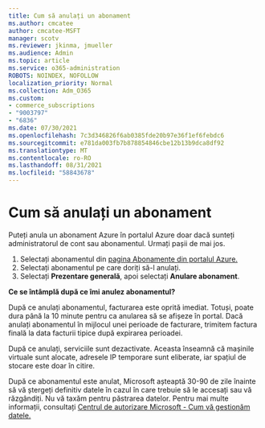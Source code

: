 ```yaml
---
title: Cum să anulați un abonament
ms.author: cmcatee
author: cmcatee-MSFT
manager: scotv
ms.reviewer: jkinma, jmueller
ms.audience: Admin
ms.topic: article
ms.service: o365-administration
ROBOTS: NOINDEX, NOFOLLOW
localization_priority: Normal
ms.collection: Adm_O365
ms.custom:
- commerce_subscriptions
- "9003797"
- "6836"
ms.date: 07/30/2021
ms.openlocfilehash: 7c3d346826f6ab0385fde20b97e36f1ef6febdc6
ms.sourcegitcommit: e781da003fb7b878854846cbe12b13b9dca8df92
ms.translationtype: MT
ms.contentlocale: ro-RO
ms.lasthandoff: 08/31/2021
ms.locfileid: "58843678"
---
```

# <a name="how-to-cancel-a-subscription"></a>Cum să anulați un abonament

Puteți anula un abonament Azure în portalul Azure doar dacă sunteți administratorul de cont sau abonamentul. Urmați pașii de mai jos.

1. Selectați abonamentul din [pagina Abonamente din portalul Azure.](https://ms.portal.azure.com/#blade/Microsoft_Azure_Billing/SubscriptionsBlade)
2. Selectați abonamentul pe care doriți să-l anulați.
3. Selectați **Prezentare generală**, apoi selectați **Anulare abonament**.

**Ce se întâmplă după ce îmi anulez abonamentul?**

După ce anulați abonamentul, facturarea este oprită imediat. Totuși, poate dura până la 10 minute pentru ca anularea să se afișeze în portal. Dacă anulați abonamentul în mijlocul unei perioade de facturare, trimitem factura finală la data facturii tipice după expirarea perioadei.

După ce anulați, serviciile sunt dezactivate. Aceasta înseamnă că mașinile virtuale sunt alocate, adresele IP temporare sunt eliberate, iar spațiul de stocare este doar în citire.

După ce abonamentul este anulat, Microsoft așteaptă 30-90 de zile înainte să vă ștergeți definitiv datele în cazul în care trebuie să le accesați sau vă răzgândiți. Nu vă taxăm pentru păstrarea datelor. Pentru mai multe informații, consultați [Centrul de autorizare Microsoft - Cum vă gestionăm datele.](https://www.microsoft.com/trust-center/privacy/data-management#leave)

